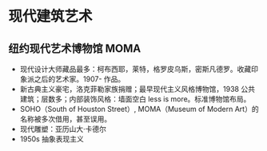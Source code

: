 # 现代建筑艺术
## 纽约现代艺术博物馆 MOMA
* 现代设计大师藏品最多：柯布西耶，莱特，格罗皮乌斯，密斯凡德罗。收藏印象派之后的艺术家。1907- 作品。
* 新古典主义豪宅，洛克菲勒家族捐赠；最早现代主义风格博物馆，1938 公共建筑；层数多；内部装饰风格：墙面空白 less is more。标准博物馆布局。
* SOHO（South of Houston Street）, MOMA（Museum of Modern Art）的名称被多次借用，甚至误用。
* 现代雕塑：亚历山大·卡德尔
* 1950s 抽象表现主义 
